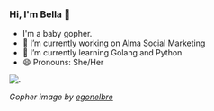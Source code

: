 ### Hi, I'm Bella 👋

-    I'm a baby gopher.
- 🔭 I’m currently working on Alma Social Marketing
- 🌱 I’m currently learning Golang and Python
- 😄 Pronouns: She/Her

![.](https://github.com/egonelbre/gophers/blob/master/.thumb/animation/2bit-sprite/demo.gif)

*Gopher image by [egonelbre](https://github.com/egonelbre/)*

<!--
**Bellasouzas/Bellasouzas** is a ✨ _special_ ✨ repository because its `README.md` (this file) appears on your GitHub profile.

I am a baby gopher.  

- 🔭 I’m currently working on Alma Social Marketing
- 🌱 I’m currently learning Golang and Python
- 👯 I’m looking to collaborate on ...
- 🤔 I’m looking for help with ...
- 💬 Ask me about ...
- 📫 How to reach me: ...
- 😄 Pronouns: She/Her
- ⚡ Fun fact: ...
-->
